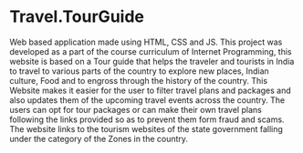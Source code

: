 # Travel.TourGuide
Web based application made using HTML, CSS and JS. This project was developed as a part of the course curriculum of Internet Programming, this website is based on a Tour guide that helps the traveler and tourists in India to travel to various parts of the country to explore new places, Indian culture, Food and to engross through the history of the country. This Website makes it easier for the user to filter travel plans and packages and also updates them of the upcoming travel events across the country. The users can opt for tour packages or can make their own travel plans following the links provided so as to prevent them form fraud and scams. The website links to the tourism websites of the state government falling under the category of the Zones in the country.


